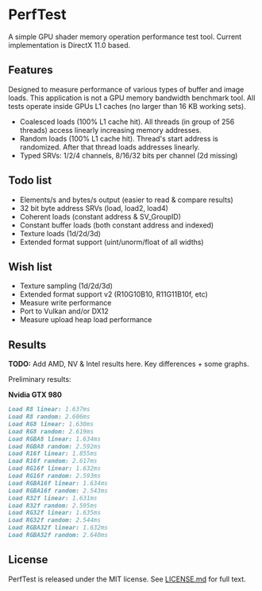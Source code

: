 # PerfTest

A simple GPU shader memory operation performance test tool. Current implementation is DirectX 11.0 based.

## Features

Designed to measure performance of various types of buffer and image loads. This application is not a GPU memory bandwidth benchmark tool. All tests operate inside GPUs L1 caches (no larger than 16 KB working sets). 

- Coalesced loads (100% L1 cache hit). All threads (in group of 256 threads) access linearly increasing memory addresses.
- Random loads (100% L1 cache hit). Thread's start address is randomized. After that thread loads addresses linearly.
- Typed SRVs: 1/2/4 channels, 8/16/32 bits per channel (2d missing)

## Todo list

- Elements/s and bytes/s output (easier to read & compare results)
- 32 bit byte address SRVs (load, load2, load4)
- Coherent loads (constant address & SV_GroupID)
- Constant buffer loads (both constant address and indexed)
- Texture loads (1d/2d/3d)
- Extended format support (uint/unorm/float of all widths)

## Wish list

- Texture sampling (1d/2d/3d)
- Extended format support v2 (R10G10B10, R11G11B10f, etc)
- Measure write performance
- Port to Vulkan and/or DX12
- Measure upload heap load performance

## Results

**TODO:** Add AMD, NV & Intel results here. Key differences + some graphs.

Preliminary results:

**Nvidia GTX 980**
```markdown
Load R8 linear: 1.637ms
Load R8 random: 2.606ms
Load RG8 linear: 1.630ms
Load RG8 random: 2.619ms
Load RGBA8 linear: 1.634ms
Load RGBA8 random: 2.592ms
Load R16f linear: 1.855ms
Load R16f random: 2.617ms
Load RG16f linear: 1.632ms
Load RG16f random: 2.593ms
Load RGBA16f linear: 1.634ms
Load RGBA16f random: 2.543ms
Load R32f linear: 1.631ms
Load R32f random: 2.595ms
Load RG32f linear: 1.635ms
Load RG32f random: 2.544ms
Load RGBA32f linear: 1.632ms
Load RGBA32f random: 2.640ms
```

## License

PerfTest is released under the MIT license. See [LICENSE.md](LICENSE.md) for full text.
